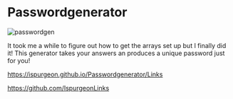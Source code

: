 # Passwordgenerator
![passwordgen](https://github.com/Ispurgeon/Passwordgenerator/assets/134959693/ebf27be2-2fc8-40f7-939a-60e9ab01a60d)

It took me a while to figure out how to get the arrays set up but I finally did it! This generator takes your answers an produces a unique password just for you!

https://ispurgeon.github.io/Passwordgenerator/Links

https://github.com/IspurgeonLinks
